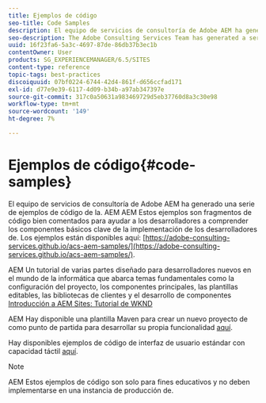 ```yaml
---
title: Ejemplos de código
seo-title: Code Samples
description: El equipo de servicios de consultoría de Adobe AEM ha generado una serie de ejemplos de código de la.
seo-description: The Adobe Consulting Services Team has generated a series of AEM code samples.
uuid: 16f23fa6-5a3c-4697-87de-86db37b3ec1b
contentOwner: User
products: SG_EXPERIENCEMANAGER/6.5/SITES
content-type: reference
topic-tags: best-practices
discoiquuid: 07bf0224-6744-42d4-861f-d656ccfad171
exl-id: d77e9e39-6117-4d09-b34b-a97ab347397e
source-git-commit: 317c0a50631a983469729d5eb37760d8a3c30e98
workflow-type: tm+mt
source-wordcount: '149'
ht-degree: 7%

---
```


# Ejemplos de código{#code-samples}

El equipo de servicios de consultoría de Adobe AEM ha generado una serie de ejemplos de código de la. AEM AEM Estos ejemplos son fragmentos de código bien comentados para ayudar a los desarrolladores a comprender los componentes básicos clave de la implementación de los desarrolladores de. Los ejemplos están disponibles aquí: [https://adobe-consulting-services.github.io/acs-aem-samples/](https://adobe-consulting-services.github.io/acs-aem-samples/).

AEM Un tutorial de varias partes diseñado para desarrolladores nuevos en el mundo de la informática que abarca temas fundamentales como la configuración del proyecto, los componentes principales, las plantillas editables, las bibliotecas de clientes y el desarrollo de componentes [Introducción a AEM Sites: Tutorial de WKND](https://helpx.adobe.com/experience-manager/kt/sites/using/getting-started-wknd-tutorial-develop.html)

AEM Hay disponible una plantilla Maven para crear un nuevo proyecto de como punto de partida para desarrollar su propia funcionalidad [aquí](https://github.com/Adobe-Marketing-Cloud/aem-project-archetype).

Hay disponibles ejemplos de código de interfaz de usuario estándar con capacidad táctil [aquí](/help/sites-developing/developing-components.md).

>[!NOTE]
>
>AEM Estos ejemplos de código son solo para fines educativos y no deben implementarse en una instancia de producción de.
